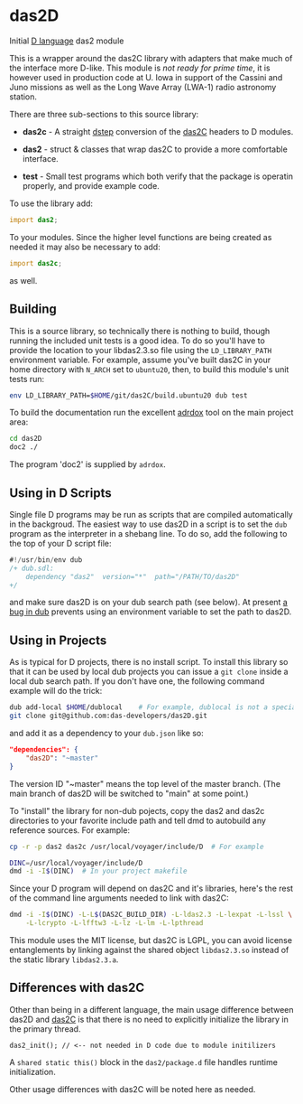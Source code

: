 # das2D 
Initial [D language](https://dlang.org/) das2 module

This is a wrapper around the das2C library with adapters that make much of
the interface more D-like.  This module is *not ready for prime time*, it is
however used in production code at U. Iowa in support of the Cassini and Juno 
missions as well as the Long Wave Array (LWA-1) radio astronomy station.

There are three sub-sections to this source library:

* **das2c** - A straight [dstep](https://github.com/jacob-carlborg/dstep)
  conversion of the [das2C](https://github.com/das-developers/das2C) headers
  to D modules.
			 
* **das2** - struct & classes that wrap das2C to provide a more comfortable
  interface.
  
*  **test** - Small test programs which both verify that the package is
  operatin properly, and provide example code.
  
To use the library add:
```d
import das2;
```
To your modules.  Since the higher level functions are being created as needed
it may also be necessary to add:
```d
import das2c;
```
as well.


## Building

This is a source library, so technically there is nothing to build, though 
running the included unit tests is a good idea.  To do so you'll have to
provide the location to your libdas2.3.so file using the `LD_LIBRARY_PATH`
environment variable.  For example, assume you've built das2C in your home
directory with `N_ARCH` set to `ubuntu20`, then, to build this module's
unit tests run:

```bash
env LD_LIBRARY_PATH=$HOME/git/das2C/build.ubuntu20 dub test
```

To build the documentation run the excellent 
[adrdox](https://github.com/adamdruppe/adrdox) tool on the main project area:

```bash
cd das2D
doc2 ./
```
The program 'doc2' is supplied by `adrdox`.

## Using in D Scripts

Single file D programs may be run as scripts that are compiled automatically in
the backgroud.  The easiest way to use das2D in a script is to set the `dub`
program as the interpreter in a shebang line.  To do so, add the following to the
top of your D script file:
```d
#!/usr/bin/env dub
/+ dub.sdl:
    dependency "das2"  version="*"  path="/PATH/TO/das2D"
+/
```
and make sure das2D is on your dub search path (see below).  At present
[a bug in dub](https://github.com/dlang/dub/issues/2123) prevents using
an environment variable to set the path to das2D.

## Using in Projects

As is typical for D projects, there is no install script.  To install this
library so that it can be used by local dub projects you can issue a
`git clone` inside a local dub search path.  If you don't have one, the
following command example will do the trick:

```bash
dub add-local $HOME/dublocal    # For example, dublocal is not a special name
git clone git@github.com:das-developers/das2D.git
``` 

and add it as a dependency to your `dub.json` like so:

```json
"dependencies": {
	"das2D": "~master"
}
```

The version ID "~master" means the top level of the master branch.  (The main
branch of das2D will be switched to "main" at some point.)

To "install" the library for non-dub pojects, copy the das2 and das2c
directories to your favorite include path and tell dmd to autobuild any 
reference sources.  For example:

```bash
cp -r -p das2 das2c /usr/local/voyager/include/D  # For example

DINC=/usr/local/voyager/include/D
dmd -i -I$(DINC)  # In your project makefile
```

Since your D program will depend on das2C and it's libraries, here's the
rest of the command line arguments needed to link with das2C:

```bash
dmd -i -I$(DINC) -L-L$(DAS2C_BUILD_DIR) -L-ldas2.3 -L-lexpat -L-lssl \
    -L-lcrypto -L-lfftw3 -L-lz -L-lm -L-lpthread
```

This module uses the MIT license, but das2C is LGPL, you can avoid license
entanglements by linking against the shared object `libdas2.3.so` instead of
the static library `libdas2.3.a`.


## Differences with das2C

Other than being in a different language, the main usage difference between 
das2D and [das2C](https://github.com/das-developers/das2C) is that there is no
need to explicitly initialize the library in the primary thread.
```
das2_init(); // <-- not needed in D code due to module initilizers
```
A `shared static this()` block in the `das2/package.d` file handles runtime
initialization.

Other usage differences with das2C will be noted here as needed.




